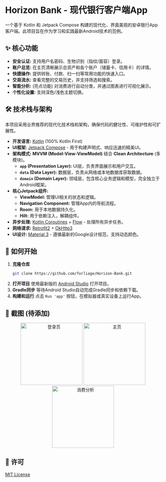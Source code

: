 # Horizon Bank - 现代银行客户端App

一个基于 Kotlin 和 Jetpack Compose 构建的现代化、界面美观的安卓银行App客户端。此项目旨在作为学习和实践最新Android技术的范例。

## ✨ 核心功能

*   **安全认证:** 支持用户名密码、生物识别（指纹/面容）登录。
*   **账户总览:** 在主页清晰展示总资产和各个账户（储蓄卡、信用卡）的详情。
*   **快捷操作:** 提供转账、付款、扫一扫等常用功能的快速入口。
*   **交易流水:** 查看完整的交易历史，并支持筛选和搜索。
*   **智能分析:** (亮点功能) 对消费进行自动分类，并通过图表进行可视化展示。
*   **个性化设置:** 支持深色/浅色主题切换。

## 🛠️ 技术栈与架构

本项目采用业界推荐的现代化技术栈和架构，确保代码的健壮性、可维护性和可扩展性。

*   **开发语言:** [Kotlin](https://kotlinlang.org/) (100% Kotlin First)
*   **UI框架:** [Jetpack Compose](https://developer.android.com/jetpack/compose) - 用于构建声明式、响应迅速的精美UI。
*   **架构模式:** **MVVM (Model-View-ViewModel)** 结合 **Clean Architecture** (多模块)。
    *   **`app` (Presentation Layer):** UI层，负责界面展示和用户交互。
    *   **`data` (Data Layer):** 数据层，负责从网络或本地数据库获取数据。
    *   **`domain` (Domain Layer):** 领域层，包含核心业务逻辑和模型，完全独立于Android框架。
*   **核心Jetpack组件:**
    *   **ViewModel:** 管理UI相关的状态和逻辑。
    *   **Navigation Component:** 管理App内的导航流程。
    *   **Room:** 用于本地数据持久化。
    *   **Hilt:** 用于依赖注入，解耦组件。
*   **异步处理:** [Kotlin Coroutines](https://kotlinlang.org/docs/coroutines-overview.html) + [Flow](https://developer.android.com/kotlin/flow) - 处理所有异步任务。
*   **网络请求:** [Retrofit2](https://square.github.io/retrofit/) + [OkHttp3](https://square.github.io/okhttp/)
*   **UI设计:** [Material 3](https://m3.material.io/) - 遵循最新的Google设计规范，支持动态颜色。

## 🚀 如何开始

1.  **克隆仓库**
    ```bash
    git clone https://github.com/forliage/Horizon-Bank.git
    ```
2.  **打开项目**
    使用最新版的 [Android Studio](https://developer.android.com/studio) 打开项目。
3.  **Gradle同步**
    等待Android Studio自动完成Gradle同步和依赖下载。
4.  **构建和运行**
    点击 `Run 'app'` 按钮，在模拟器或真实设备上运行App。

## 📸 截图 (待添加)

<!-- 在这里添加你的App截图 -->
<p align="center">
  <img src="path/to/screenshot1.png" width="200" alt="登录页">
  <img src="path/to/screenshot2.png" width="200" alt="主页">
  <img src="path/to/screenshot3.png" width="200" alt="消费分析">
</p>

## 📄 许可

[MIT License](LICENSE)